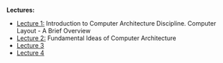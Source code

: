 **Lectures:**
- [Lecture 1:](Introduction%20to%20Computer%20Architecture%20Discipline.%20Computer%20Layout%20-%20A%20Brief%20Overview..md) Introduction to Computer Architecture Discipline. Computer Layout - A Brief Overview
- [Lecture 2:](Fundamental%20Ideas%20of%20Computer%20Architecture.md) Fundamental Ideas of Computer Architecture
- [Lecture 3](Lecture%203.md)
- [Lecture 4](Lecture%204.md)
